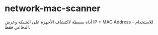 # network-mac-scanner
أداة بسيطة لاكتشاف الأجهزة على الشبكة وعرض IP + MAC Address - للاستخدام الدفاعي فقط.
